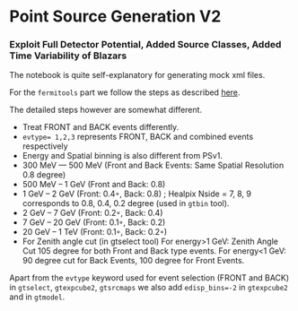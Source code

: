 # Point Source Generation V2 
### Exploit Full Detector Potential, Added Source Classes, Added Time Variability of Blazars  

The notebook is quite self-explanatory for generating mock xml files.   

For the `fermitools` part we follow the steps as described [here](https://github.com/suvoooo/Fermitools-allsky/blob/master/fermitools_flow.md).   

The detailed steps however are somewhat different.  

* Treat FRONT and BACK events differently. 
* `evtype= 1,2,3` represents FRONT, BACK and combined events respectively
* Energy and Spatial binning is also different from PSv1. 
* 300 MeV — 500 MeV (Front and Back Events:  Same Spatial Resolution 0.8 degree)
* 500 MeV – 1 GeV (Front and Back:  0.8) 
* 1 GeV – 2 GeV (Front:  0.4◦, Back:  0.8) ;  Healpix Nside = 7, 8, 9 corresponds to 0.8, 0.4, 0.2 degree (used in `gtbin` tool).  
* 2 GeV – 7 GeV (Front:  0.2◦, Back:  0.4) 
* 7 GeV – 20 GeV (Front:  0.1◦, Back:  0.2)  
* 20 GeV – 1 TeV (Front:  0.1◦, Back:  0.2◦)
* For Zenith angle cut (in gtselect tool) For energy>1 GeV: Zenith Angle Cut 105 degree for both Front and Back type events. For energy<1 GeV: 90 degree cut for Back Events, 100 degree for Front Events. 

Apart  from  the `evtype` keyword  used  for  event  selection  (FRONT  and  BACK) in `gtselect`, `gtexpcube2`, `gtsrcmaps` we also add `edisp_bins=-2` in `gtexpcube2` and in `gtmodel`. 
